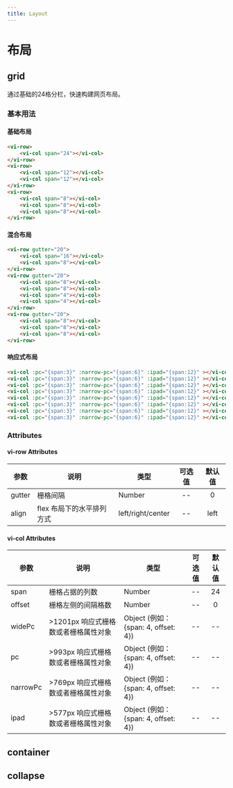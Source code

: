 ```yaml
---
title: Layout
---
```

# 布局

## grid
通过基础的24格分栏，快速构建网页布局。

### 基本用法

#### 基础布局

<ClientOnly>
<grid-demo-1></grid-demo-1>
</ClientOnly>

```html
<vi-row>
    <vi-col span="24"></vi-col>
</vi-row>
<vi-row>
    <vi-col span="12"></vi-col>
    <vi-col span="12"></vi-col>
</vi-row>
<vi-row>
    <vi-col span="8"></vi-col>
    <vi-col span="8"></vi-col>
    <vi-col span="8"></vi-col>
</vi-row>
```

#### 混合布局

<ClientOnly>
<grid-demo-2></grid-demo-2>
</ClientOnly>

```html
<vi-row gutter="20">
    <vi-col span="16"></vi-col>
    <vi-col span="8"></vi-col>
</vi-row>
<vi-row gutter="20">
    <vi-col span="8"></vi-col>
    <vi-col span="8"></vi-col>
    <vi-col span="4"></vi-col>
    <vi-col span="4"></vi-col>
</vi-row>
<vi-row gutter="20">
    <vi-col span="8"></vi-col>
    <vi-col span="8"></vi-col>
    <vi-col span="8"></vi-col>
</vi-row>
```

#### 响应式布局

<ClientOnly>
<grid-demo-3></grid-demo-3>
</ClientOnly>

```html
<vi-col :pc="{span:3}" :narrow-pc="{span:6}" :ipad="{span:12}" ></vi-col>
<vi-col :pc="{span:3}" :narrow-pc="{span:6}" :ipad="{span:12}" ></vi-col>
<vi-col :pc="{span:3}" :narrow-pc="{span:6}" :ipad="{span:12}" ></vi-col>
<vi-col :pc="{span:3}" :narrow-pc="{span:6}" :ipad="{span:12}" ></vi-col>
<vi-col :pc="{span:3}" :narrow-pc="{span:6}" :ipad="{span:12}" ></vi-col>
<vi-col :pc="{span:3}" :narrow-pc="{span:6}" :ipad="{span:12}" ></vi-col>
<vi-col :pc="{span:3}" :narrow-pc="{span:6}" :ipad="{span:12}" ></vi-col>
<vi-col :pc="{span:3}" :narrow-pc="{span:6}" :ipad="{span:12}" ></vi-col>
```

### Attributes

#### vi-row Attributes

| 参数 | 说明 | 类型 | 可选值 | 默认值 |
| ------- | ------ | ------ | :------: | :------: |
| gutter | 栅格间隔 | Number | -- | 0 |
| align | flex 布局下的水平排列方式 | left/right/center | -- | left |

#### vi-col Attributes

| 参数 | 说明 | 类型 | 可选值 | 默认值 |
| ------- | ------ | ------ | :------: | :------: |
| span | 栅格占据的列数 | Number | -- | 24 |
| offset | 栅格左侧的间隔格数 | Number | -- | 0 |
| widePc | >1201px 响应式栅格数或者栅格属性对象 | Object (例如： {span: 4, offset: 4}) | -- | -- |
| pc | >993px 响应式栅格数或者栅格属性对象 | Object (例如： {span: 4, offset: 4}) | -- | -- |
| narrowPc | >769px 响应式栅格数或者栅格属性对象 | Object (例如： {span: 4, offset: 4}) | -- | -- |
| ipad | >577px 响应式栅格数或者栅格属性对象 | Object (例如： {span: 4, offset: 4}) | -- | -- |

## container

## collapse


<ClientOnly>
<box-sizing></box-sizing>
</ClientOnly>